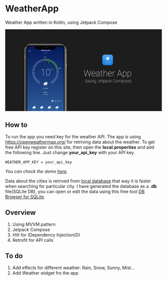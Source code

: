 # WeatherApp 
Weather App written in Kotlin, using Jetpack Compose

<p align="center">
    <img src="https://github.com/slaviboy/RepositoryImages/blob/main/apps/weather_app_home.png?raw=true" alt="Image"   />
</p>
 
## How to
To run the app you need key for the weather API. The app is using https://openweathermap.org/ for retriving data about the weather. To get free API key register on this site, then open the **local.properties** and add the following line. Just change **your_api_key** with your API key.
```
WEATHER_APP_KEY = your_api_key
```

_*You can check the demo [here](https://www.youtube.com/watch?v=O0efgKq0xOI).*_

Data about the cities is retrived from [local database](https://github.com/slaviboy/WeatherApp/tree/master/app/src/main/assets/database) that way it is faster when searching for particular city. I have generated the database as a **.db** file(SQLite DB), you can open or edit the data using this free tool [DB Browser for SQLite](https://github.com/sqlitebrowser/sqlitebrowser).

## Overview
1) Using MVVM pattern
2) Jetpack Compose
3) Hilt for (Dependency Injection)DI
4) Retrofit for API calls

## To do
1) Add effects for different weather: Rain, Snow, Sunny, Mist...
2) Add Weather widget fro the app

